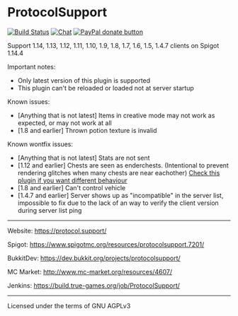 ProtocolSupport
===============

[![Build Status](https://build.true-games.org/buildStatus/icon?job=ProtocolSupport)](https://build.true-games.org/job/ProtocolSupport/)
[![Chat](https://img.shields.io/badge/chat-on%20discord-7289da.svg)](https://discord.gg/x935y8p)
<span class="badge-paypal"><a href="https://www.paypal.com/cgi-bin/webscr?return=&business=true-games.org%40yandex.ru&bn=PP-DonationsBF%3Abtn_donateCC_LG.gif%3ANonHosted&cmd=_donations&rm=1&no_shipping=1&currency_code=USD" title="Donate to this project using Paypal"><img src="https://img.shields.io/badge/paypal-donate-yellow.svg" alt="PayPal donate button" /></a></span>

Support 1.14, 1.13, 1.12, 1.11, 1.10, 1.9, 1.8, 1.7, 1.6, 1.5, 1.4.7 clients on Spigot 1.14.4

Important notes:
* Only latest version of this plugin is supported
* This plugin can't be reloaded or loaded not at server startup

Known issues:
* [Anything that is not latest] Items in creative mode may not work as expected, or may not work at all
* [1.8 and earlier] Thrown potion texture is invalid

Known wontfix issues:
* [Anything that is not latest] Stats are not sent
* [1.12 and earlier] Chests are seen as enderchests. (Intentional to prevent rendering glitches when many chests are near eachother)
[Check this plugin if you want different behaviour](https://www.spigotmc.org/resources/protocolsupportchestfix.59314/)
* [1.8 and earlier] Can't control vehicle
* [1.4.7 and earlier] Server shows up as "incompatible" in the server list, impossible to fix due to the lack of an way to verify the client version during server list ping

---

Website: https://protocol.support/

Spigot: https://www.spigotmc.org/resources/protocolsupport.7201/

BukkitDev: https://dev.bukkit.org/projects/protocolsupport/

MC Market: http://www.mc-market.org/resources/4607/

Jenkins: https://build.true-games.org/job/ProtocolSupport/

---

Licensed under the terms of GNU AGPLv3
